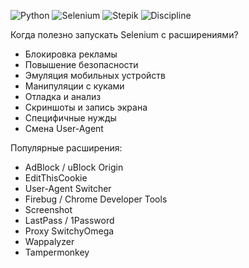 ![Python](https://img.shields.io/badge/Python-3776AB?style=for-the-badge&logo=python&logoColor=white)
![Selenium](https://img.shields.io/badge/Selenium-43B02A?style=for-the-badge&logo=selenium&logoColor=white)
![Stepik](https://img.shields.io/badge/Stepik-000000?style=for-the-badge&logo=stepik&logoColor=white)
![Discipline](https://img.shields.io/badge/Discipline%20-00C957?style=for-the-badge&logoColor=white)


Когда полезно запускать Selenium c расширениями? 
 - Блокировка рекламы
 - Повышение безопасности
 - Эмуляция мобильных устройств
 - Манипуляции с куками
 - Отладка и анализ
 - Скриншоты и запись экрана
 - Специфичные нужды
 - Смена User-Agent


Популярные расширения:
 - AdBlock / uBlock Origin
 - EditThisCookie
 - User-Agent Switcher
 - Firebug / Chrome Developer Tools
 - Screenshot
 - LastPass / 1Password
 - Proxy SwitchyOmega
 - Wappalyzer
 - Tampermonkey
